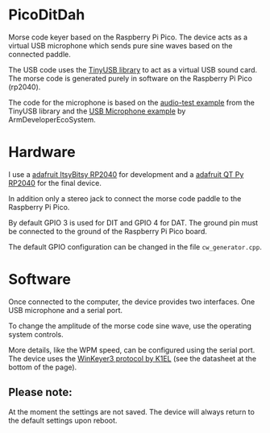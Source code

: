 # PicoDitDah
Morse code keyer based on the Raspberry Pi Pico. The device acts as a virtual USB microphone which sends pure sine waves based on the connected paddle.

The USB code uses the [TinyUSB library](https://github.com/hathach/tinyusb) to act as a virtual USB sound card. The morse code is generated purely in software on the Raspberry Pi Pico (rp2040).

The code for the microphone is based on the [audio-test example](https://github.com/hathach/tinyusb/tree/4bfab30c02279a0530e1a56f4a7c539f2d35a293/examples/device/audio_test) from the TinyUSB library and the [USB Microphone example](https://github.com/ArmDeveloperEcosystem/microphone-library-for-pico/tree/main/examples/usb_microphone) by ArmDeveloperEcoSystem.

# Hardware
I use a [adafruit ItsyBitsy RP2040](https://learn.adafruit.com/adafruit-itsybitsy-rp2040) for development and a [adafruit QT Py RP2040](https://learn.adafruit.com/adafruit-qt-py-2040) for the final device.

In addition only a stereo jack to connect the morse code paddle to the Raspberry Pi Pico.

By default GPIO 3 is used for DIT and GPIO 4 for DAT. The ground pin must be connected to the ground of the Raspberry Pi Pico board.

The default GPIO configuration can be changed in the file `cw_generator.cpp`.

# Software
Once connected to the computer, the device provides two interfaces. One USB microphone and a serial port.

To change the amplitude of the morse code sine wave, use the operating system controls.

More details, like the WPM speed, can be configured using the serial port. The device uses the [WinKeyer3 protocol by K1EL](https://www.k1elsystems.com/WK3IC.html) (see the datasheet at the bottom of the page).

## Please note:
At the moment the settings are not saved. The device will always return to the default settings upon reboot.